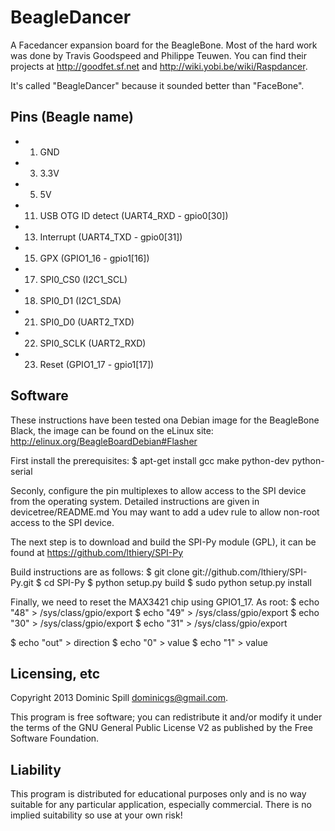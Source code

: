 BeagleDancer
============

A Facedancer expansion board for the BeagleBone.  Most of the hard work was
done by Travis Goodspeed and Philippe Teuwen.  You can find their projects at
http://goodfet.sf.net and http://wiki.yobi.be/wiki/Raspdancer.

It's called "BeagleDancer" because it sounded better than "FaceBone".

Pins (Beagle name)
------------------
- 1) GND
- 3) 3.3V
- 5) 5V
- 11) USB OTG ID detect (UART4_RXD - gpio0[30])
- 13) Interrupt (UART4_TXD - gpio0[31])
- 15) GPX (GPIO1_16 - gpio1[16])
- 17) SPI0_CS0 (I2C1_SCL)
- 18) SPI0_D1 (I2C1_SDA)
- 21) SPI0_D0 (UART2_TXD)
- 22) SPI0_SCLK (UART2_RXD)
- 23) Reset (GPIO1_17 - gpio1[17])

Software
--------
These instructions have been tested ona  Debian image for the BeagleBone Black,
the image can be found on the eLinux site:
http://elinux.org/BeagleBoardDebian#Flasher

First install the prerequisites:
 $ apt-get install gcc make python-dev python-serial
 
Seconly, configure the pin multiplexes to allow access to the SPI device from
the operating system.  Detailed instructions are given in devicetree/README.md
You may want to add a udev rule to allow non-root access to the SPI device.

The next step is to download and build the SPI-Py module (GPL), it can be found
at https://github.com/lthiery/SPI-Py

Build instructions are as follows:
 $ git clone git://github.com/lthiery/SPI-Py.git
 $ cd SPI-Py
 $ python setup.py build
 $ sudo python setup.py install

Finally, we need to reset the MAX3421 chip using GPIO1_17.  As root:
 $ echo "48" > /sys/class/gpio/export
 $ echo "49" > /sys/class/gpio/export
 $ echo "30" > /sys/class/gpio/export
 $ echo "31" > /sys/class/gpio/export

 $ echo "out" > direction
 $ echo "0" > value
 $ echo "1" > value

Licensing, etc
--------------
Copyright 2013 Dominic Spill <dominicgs@gmail.com>.

This program is free software; you can redistribute it and/or modify it under
the terms of the GNU General Public License V2 as published by the Free Software
Foundation.

Liability
---------
This program is distributed for educational purposes only and is no way suitable
for any particular application, especially commercial. There is no implied
suitability so use at your own risk!
